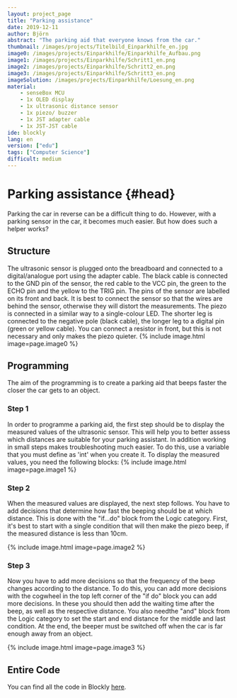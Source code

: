 ```yaml
---
layout: project_page
title: "Parking assistance"
date: 2019-12-11
author: Björn
abstract: "The parking aid that everyone knows from the car."
thumbnail: /images/projects/Titelbild_Einparkhilfe_en.jpg
image0: /images/projects/Einparkhilfe/Einparkhilfe_Aufbau.png
image1: /images/projects/Einparkhilfe/Schritt1_en.png
image2: /images/projects/Einparkhilfe/Schritt2_en.png
image3: /images/projects/Einparkhilfe/Schritt3_en.png
imageSolution: /images/projects/Einparkhilfe/Loesung_en.png
material:
    - senseBox MCU
    - 1x OLED display
    - 1x ultrasonic distance sensor
    - 1x piezo/ buzzer
    - 1x JST adapter cable
    - 1x JST-JST cable
ide: blockly
lang: en
version: ["edu"]
tags: ["Computer Science"]
difficult: medium
---
```

# Parking assistance {#head}

Parking the car in reverse can be a difficult thing to do. However, with a
parking sensor in the car, it becomes much easier. But how does such a helper works?

## Structure 
The ultrasonic sensor is plugged onto the breadboard and connected to a digital/analogue port using the adapter cable.
The black cable is connected to the GND pin of the sensor, the red cable to the VCC pin, the green to the ECHO pin and the yellow to the TRIG pin.
The pins of the sensor are labelled on its front and back. It is best to connect the sensor so that the wires are behind the sensor, otherwise they will distort the measurements.
The piezo is connected in a similar way to a single-colour LED. The shorter leg is connected to the negative pole (black cable), the longer leg to a digital pin (green or yellow cable).
You can connect a resistor in front, but this is not necessary and only makes the piezo quieter.
{% include image.html image=page.image0 %}

## Programming
The aim of the programming is to create a parking aid that beeps faster the closer the car gets to an object.

### Step 1

In order to programme a parking aid, the first step should be to display the measured values of the ultrasonic sensor.
This will help you to better assess which distances are suitable for your parking assistant. In addition working in small steps makes troubleshooting much easier. To do this, use a variable that you must define as 'int' when you create it.
To display the measured values, you need the following blocks:
{% include image.html image=page.image1 %}

### Step 2

When the measured values are displayed, the next step follows. You have to add decisions that determine how fast the beeping should be at which distance.
This is done with the "if...do" block from the Logic category. First, it's best to start with a single condition that will then make the piezo beep, if the measured distance is less than 10cm.

{% include image.html image=page.image2 %}

### Step 3
Now you have to add more decisions so that the frequency of the beep changes according to the distance. To do this, you can add more decisions with the cogwheel in the top left corner of the "if
do" block you can add more decisions. In these you should then add the waiting time after the beep, as well as the respective distance. You also needthe "and" block from the Logic category to set the start and end distance for the middle and last condition. At the end, the beeper must be switched off when the car is far enough away from an object. 

{% include image.html image=page.image3 %}

## Entire Code
You can find all the code in Blockly [here](https://blockly.sensebox.de/gallery/63bbe977d2853f0013b1df78). 



